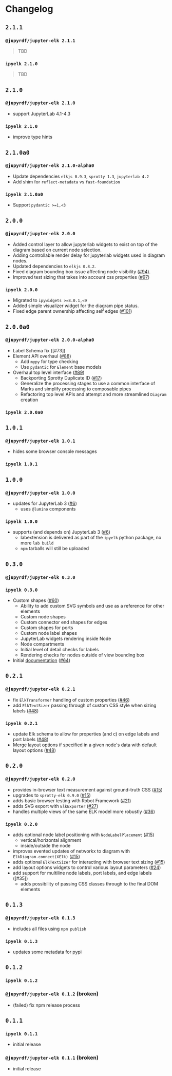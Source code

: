 # Changelog

## `2.1.1`

### `@jupyrdf/jupyter-elk 2.1.1`

> TBD

### `ipyelk 2.1.0`

> TBD

## `2.1.0`

### `@jupyrdf/jupyter-elk 2.1.0`

- support JupyterLab 4.1-4.3

### `ipyelk 2.1.0`

- improve type hints

## `2.1.0a0`

### `@jupyrdf/jupyter-elk 2.1.0-alpha0`

- Update dependencies `elkjs 0.9.3`, `sprotty 1.3`, `jupyterlab 4.2`
- Add shim for `reflect-metadata` vs `fast-foundation`

### `ipyelk 2.1.0a0`

- Support `pydantic >=1,<3`

## `2.0.0`

### `@jupyrdf/jupyter-elk 2.0.0`

- Added control layer to allow jupyterlab widgets to exist on top of the diagram based
  on current node selection.
- Adding controllable render delay for jupyterlab widgets used in diagram nodes.
- Updated dependencies to `elkjs 0.8.2`.
- Fixed diagram bounding box issue affecting node visibility ([#94]).
- Improved test sizing that takes into account css properties ([#97])

### `ipyelk 2.0.0`

- Migrated to `ipywidgets >=8.0.1,<9`
- Added simple visualizer widget for the diagram pipe status.
- Fixed edge parent ownership affecting self edges ([#101])

[#94]: https://github.com/jupyrdf/ipyelk/issues/94
[#97]: https://github.com/jupyrdf/ipyelk/issues/97
[#101]: https://github.com/jupyrdf/ipyelk/issues/101

## `2.0.0a0`

### `@jupyrdf/jupyter-elk 2.0.0-alpha0`

- Label Schema fix ([#73])
- Element API overhaul ([#88])
  - Add `mypy` for type checking
  - Use `pydantic` for `Element` base models
- Overhaul top level interface ([#89])
  - Backporting Sprotty Duplicate ID ([#17])
  - Generalize the processing stages to use a common interface of Marks and simplify
    processing to composable pipes
  - Refactoring top level APIs and attempt and more streamlined `Diagram` creation

[#17]: https://github.com/jupyrdf/ipyelk/issues/17
[#87]: https://github.com/jupyrdf/ipyelk/pull/87
[#88]: https://github.com/jupyrdf/ipyelk/pull/88
[#89]: https://github.com/jupyrdf/ipyelk/issues/89

### `ipyelk 2.0.0a0`

## `1.0.1`

### `@jupyrdf/jupyter-elk 1.0.1`

- hides some browser console messages

### `ipyelk 1.0.1`

## `1.0.0`

### `@jupyrdf/jupyter-elk 1.0.0`

- updates for JupyterLab 3 ([#6])
  - uses `@lumino` components

### `ipyelk 1.0.0`

- supports (and depends on) JupyterLab 3 ([#6])
  - labextension is delivered as part of the `ipyelk` python package, no more
    `lab build`
  - `npm` tarballs will still be uploaded

[#6]: https://github.com/jupyrdf/ipyelk/issues/6

## `0.3.0`

### `@jupyrdf/jupyter-elk 0.3.0`

### `ipyelk 0.3.0`

- Custom shapes ([#60])
  - Ability to add custom SVG symbols and use as a reference for other elements
  - Custom node shapes
  - Custom connector end shapes for edges
  - Custom shapes for ports
  - Custom node label shapes
  - JupyterLab widgets rendering inside Node
  - Node compartments
  - Initial level of detail checks for labels
  - Rendering checks for nodes outside of view bounding box
- Initial [documentation] ([#64])

[documentation]: https://ipyelk.readthedocs.org
[#60]: https://github.com/jupyrdf/ipyelk/pull/60
[#64]: https://github.com/jupyrdf/ipyelk/pull/64

## `0.2.1`

### `@jupyrdf/jupyter-elk 0.2.1`

- fix `ElkTransformer` handling of custom properties ([#46])
- add `ElkTextSizer` passing through of custom CSS style when sizing labels ([#48])

### `ipyelk 0.2.1`

- update Elk schema to allow for properties (and c) on edge labels and port labels
  ([#48])
- Merge layout options if specified in a given node's data with default layout options
  ([#48])

[#46]: https://github.com/jupyrdf/ipyelk/pull/46
[#48]: https://github.com/jupyrdf/ipyelk/pull/48

## `0.2.0`

### `@jupyrdf/jupyter-elk 0.2.0`

- provides in-browser text measurement against ground-truth CSS ([#15])
- upgrades to `sprotty-elk 0.9.0` ([#15])
- adds basic browser testing with Robot Framework ([#21])
- adds SVG export with `ElkExporter` ([#27])
- handles multiple views of the same ELK model more robustly ([#36])

### `ipyelk 0.2.0`

- adds optional node label positioning with `NodeLabelPlacement` ([#15])
  - vertical/horizontal alignment
  - inside/outside the node
- improves evented updates of networkx to diagram with `ElkDiagram.connect(XElk)`
  ([#15])
- adds optional `ElkTextSizer` for interacting with browser text sizing ([#15])
- add layout options widgets to control various layout parameters ([#24])
- add support for multiline node labels, port labels, and edge labels ([#35])
  - adds possibility of passing CSS classes through to the final DOM elements

[#15]: https://github.com/jupyrdf/ipyelk/pull/15
[#21]: https://github.com/jupyrdf/ipyelk/pull/21
[#24]: https://github.com/jupyrdf/ipyelk/pull/24
[#27]: https://github.com/jupyrdf/ipyelk/pull/27
[#34]: https://github.com/jupyrdf/ipyelk/pull/34
[#36]: https://github.com/jupyrdf/ipyelk/pull/36

## `0.1.3`

### `@jupyrdf/jupyter-elk 0.1.3`

- includes all files using `npm publish`

### `ipyelk 0.1.3`

- updates some metadata for pypi

## `0.1.2`

### `ipyelk 0.1.2`

### `@jupyrdf/jupyter-elk 0.1.2` (broken)

- (failed) fix npm release process

## `0.1.1`

### `ipyelk 0.1.1`

- initial release

### `@jupyrdf/jupyter-elk 0.1.1` (broken)

- initial release
